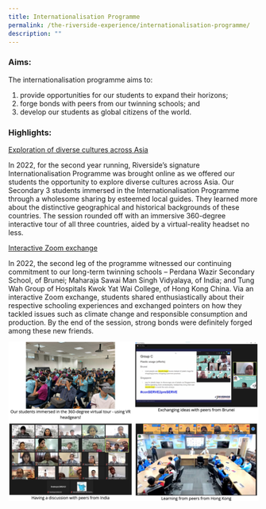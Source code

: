 ```yaml
---
title: Internationalisation Programme
permalink: /the-riverside-experience/internationalisation-programme/
description: ""
---
```

### Aims:

The internationalisation programme aims to:

1.  provide opportunities for our students to expand their horizons;
2.  forge bonds with peers from our twinning schools; and
3.  develop our students as global citizens of the world.

### Highlights:

<u>Exploration of diverse cultures across Asia</u>

In 2022, for the second year running, Riverside’s signature Internationalisation Programme was brought online as we offered our students the opportunity to explore diverse cultures across Asia. Our Secondary 3 students immersed in the Internationalisation Programme through a wholesome sharing by esteemed local guides. They learned more about the distinctive geographical and historical backgrounds of these countries. The session rounded off with an immersive 360-degree interactive tour of all three countries, aided by a virtual-reality headset no less.

<u>Interactive Zoom exchange</u>

In 2022, the second leg of the programme witnessed our continuing commitment to our long-term twinning schools – Perdana Wazir Secondary School, of Brunei; Maharaja Sawai Man Singh Vidyalaya, of India; and Tung Wah Group of Hospitals Kwok Yat Wai College, of Hong Kong China. Via an interactive Zoom exchange, students shared enthusiastically about their respective schooling experiences and exchanged pointers on how they tackled issues such as climate change and responsible consumption and production. By the end of the session, strong bonds were definitely forged among these new friends.

![](/images/internationalisation.png)